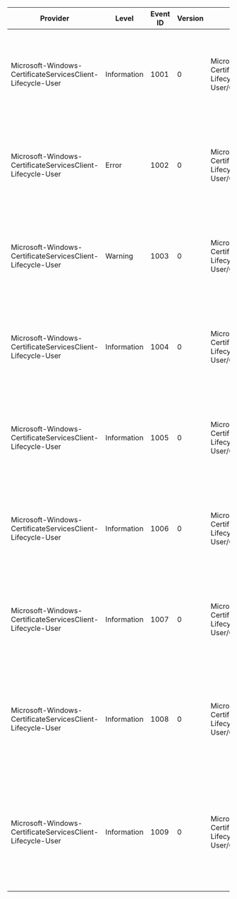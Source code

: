 Provider                                                    |  Level        |  Event ID  |  Version  |  Channel                                                                 |  Task  |  Opcode  |  Keyword  |  Message
------------------------------------------------------------|---------------|------------|-----------|--------------------------------------------------------------------------|--------|----------|-----------|-------------------------------------------------------------------------------------------------------------------------
Microsoft-Windows-CertificateServicesClient-Lifecycle-User  |  Information  |  1001      |  0        |  Microsoft-Windows-CertificateServicesClient-Lifecycle-User/Operational  |        |          |           |  A certificate has been replaced. Please refer to the "Details" section for more information.
Microsoft-Windows-CertificateServicesClient-Lifecycle-User  |  Error        |  1002      |  0        |  Microsoft-Windows-CertificateServicesClient-Lifecycle-User/Operational  |        |          |           |  A certificate has expired. Please refer to the "Details" section for more information.
Microsoft-Windows-CertificateServicesClient-Lifecycle-User  |  Warning      |  1003      |  0        |  Microsoft-Windows-CertificateServicesClient-Lifecycle-User/Operational  |        |          |           |  A certificate is about to expire. Please refer to the "Details" section for more information.
Microsoft-Windows-CertificateServicesClient-Lifecycle-User  |  Information  |  1004      |  0        |  Microsoft-Windows-CertificateServicesClient-Lifecycle-User/Operational  |        |          |           |  A certificate has been deleted. Please refer to the "Details" section for more information.
Microsoft-Windows-CertificateServicesClient-Lifecycle-User  |  Information  |  1005      |  0        |  Microsoft-Windows-CertificateServicesClient-Lifecycle-User/Operational  |        |          |           |  A certificate has been archived. Please refer to the "Details" section for more information.
Microsoft-Windows-CertificateServicesClient-Lifecycle-User  |  Information  |  1006      |  0        |  Microsoft-Windows-CertificateServicesClient-Lifecycle-User/Operational  |        |          |           |  A new certificate has been installed. Please refer to the "Details" section for more information.
Microsoft-Windows-CertificateServicesClient-Lifecycle-User  |  Information  |  1007      |  0        |  Microsoft-Windows-CertificateServicesClient-Lifecycle-User/Operational  |        |          |           |  A certificate has been exported. Please refer to the "Details" section for more information.
Microsoft-Windows-CertificateServicesClient-Lifecycle-User  |  Information  |  1008      |  0        |  Microsoft-Windows-CertificateServicesClient-Lifecycle-User/Operational  |        |          |           |  A certificate has been associated with its private key. Please refer to the "Details" section for more information.
Microsoft-Windows-CertificateServicesClient-Lifecycle-User  |  Information  |  1009      |  0        |  Microsoft-Windows-CertificateServicesClient-Lifecycle-User/Operational  |        |          |           |  A certificate could not be associated with its private key. Please refer to the "Details" section for more information.